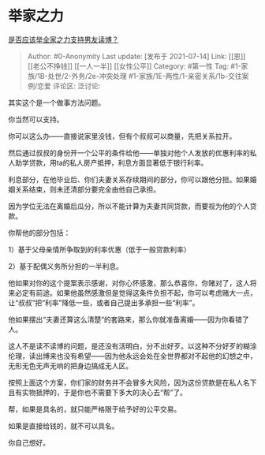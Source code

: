 # 举家之力
[是否应该举全家之力支持男友读博？](https://www.zhihu.com/question/469233560/answer/1998375003)

> Author: #0-Anonymity
> Last update: [发布于 2021-07-14]
> Link: [[恩]] [[老公不挣钱]] [[一人一半]] [[女性公平]]
> Category: #第一性
> Tag: #1-家族/1B-处世/2-外务/2e-冲突处理 #1-家族/1E-两性/1-亲密关系/1b-交往案例/恋爱
> 评论区:
> 泛讨论:

其实这个是一个做事方法问题。

你当然可以支持。

你可以这么办——直接说家里没钱，但有个叔叔可以商量，先把关系拉开。

然后通过叔叔的身份开一个公平的条件给他——单独对他个人发放的优惠利率的私人助学贷款，用ta的私人房产抵押，利息方面显著低于银行利率。

利息部分，在他毕业后、你们夫妻关系存续期间的部分，你可以跟他分担。如果婚姻关系结束，则未还清部分要完全由他自己承担。

因为学位无法在离婚后瓜分，所以不能计算为夫妻共同贷款，而要视为他的个人贷款。

你帮他的部分包括：

1）基于父母亲情所争取到的利率优惠（低于一般贷款利率）

2）基于配偶义务所分担的一半利息。

他如果对你的这个提案表示感谢，对你心怀感激，那么恭喜你，你赌对了，这人将来必定有前途。如果他虽然感激但是觉得这条件负担不起，你可以考虑赌大一点，让“叔叔”把“利率”降低一些，或者自己提出多承担一些“利率”。

他如果摆出“夫妻还算这么清楚“的套路来，那么你就准备离婚——因为你看错了人。

这人不是读不读博的问题，是还没有活明白，分不出好歹。以这种不分好歹的糊涂伦理，读出博来也没有希望——因为他永远会处在全世界都对不起他的幻想之中，无形无色无声无响的把身边搞成无人区。

按照上面这个方案，你们家的财务并不会冒多大风险，因为这份贷款是在私人名下且有实物抵押的，于是你也不需要下多大的决心去“帮”了。

帮，如果是具名的，就只能严格限于给予好的公平交易。

如果是直接给钱的，就不可以具名。

你自己想好。
